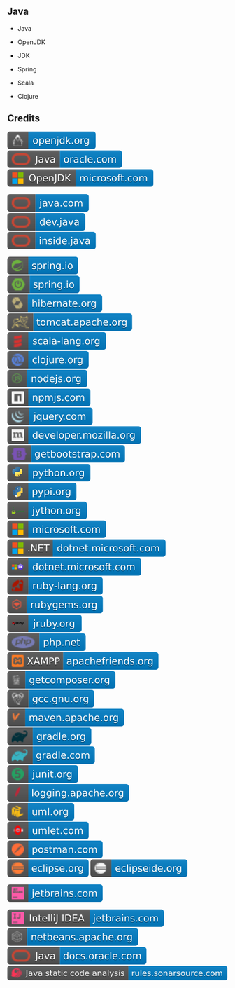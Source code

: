 Java
----

- Java

- OpenJDK

- JDK

- Spring

- Scala

- Clojure

Credits
-------
[![image](
Credits/openjdk.org.svg)](https://openjdk.org/)  
[![image](
Credits/Java-oracle.com.svg)](https://oracle.com/java/)  
[![image](
Credits/OpenJDK-microsoft.com.svg)](https://microsoft.com/openjdk/)  

[![image](
Credits/java.com.svg)](https://java.com/)  
[![image](
Credits/dev.java.svg)](https://dev.java/)  
[![image](
Credits/inside.java.svg)](https://inside.java/)  


[![image](
Credits/spring.io.svg)](https://spring.io/)  
[![image](
Credits/Spring-Boot-spring.io.svg)](https://spring.io/projects/spring-boot/)  
[![image](
Credits/hibernate.org.svg)](https://hibernate.org/)  
[![image](
Credits/tomcat.apache.org.svg)](https://tomcat.apache.org/)  
[![image](
Credits/scala-lang.org.svg)](https://scala-lang.org/)  
[![image](
Credits/clojure.org.svg)](https://clojure.org/)  
[![image](
Credits/nodejs.org.svg)](https://nodejs.org/)  
[![image](
Credits/npmjs.com.svg)](https://npmjs.com/)  
[![image](
Credits/jquery.com.svg)](https://jquery.com/)  
[![image](
Credits/developer.mozilla.org.svg)](https://developer.mozilla.org/)  
[![image](
Credits/getbootstrap.com.svg)](https://getbootstrap.com/)  
[![image](
Credits/python.org.svg)](https://python.org/)  
[![image](
Credits/pypi.org.svg)](https://pypi.org/)  
[![image](
Credits/jython.org.svg)](https://jython.org/)  
[![image](
Credits/microsoft.com.svg)](https://microsoft.com/)<!--[![image](
Credits/dotnet.microsoft.com.svg)](https://dotnet.microsoft.com/)-->  
[![image](
Credits/CS.NET-dotnet.microsoft.com.svg)](https://dotnet.microsoft.com/)  
[![image](
Credits/CS-dotnet.microsoft.com.svg)](https://dotnet.microsoft.com/languages/csharp/)  
[![image](
Credits/ruby-lang.org.svg)](https://ruby-lang.org/)  
[![image](
Credits/rubygems.org.svg)](https://rubygems.org/)  
[![image](
Credits/jruby.org.svg)](https://jruby.org/)  
[![image](
Credits/php.net.svg)](https://php.net/)  
[![image](
Credits/apachefriends.org.svg)](https://apachefriends.org/)  
[![image](
Credits/getcomposer.org.svg)](https://getcomposer.org/)  
[![image](
Credits/gcc.gnu.org.svg)](https://gcc.gnu.org/)  
[![image](
Credits/maven.apache.org.svg)](https://maven.apache.org/)  
[![image](
Credits/gradle.org.svg)](https://gradle.org/)  
[![image](
Credits/gradle.com.svg)](https://gradle.com/)  
[![image](
Credits/junit.org.svg)](https://junit.org/)  
[![image](
Credits/logging.apache.org.svg)](https://logging.apache.org/)  
[![image](
Credits/uml.org.svg)](https://uml.org/)  
[![image](
Credits/umlet.com.svg)](https://umlet.com/)  
[![image](
Credits/postman.com.svg)](https://postman.com/)  
[![image](
Credits/eclipse.org.svg)](https://eclipse.org/)
[![image](
Credits/eclipseide.org.svg)](https://eclipseide.org/)  

[![image](
Credits/jetbrains.com.svg)](https://jetbrains.com/)  

[![image](
Credits/IntelliJ-IDEA-jetbrains.com.svg)](https://jetbrains.com/idea/)  
[![image](
Credits/netbeans.apache.org.svg)](https://netbeans.apache.org/)  
[![image](
Credits/Java-docs.oracle.com.svg)](https://docs.oracle.com/java/)  
[![image](
Credits/Java-static-code-analysis-rules.sonarsource.com.svg)](https://rules.sonarsource.com/java/)
